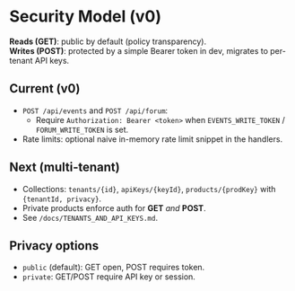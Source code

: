 # Security Model (v0)

**Reads (GET)**: public by default (policy transparency).  
**Writes (POST)**: protected by a simple Bearer token in dev, migrates to per-tenant API keys.

## Current (v0)
- `POST /api/events` and `POST /api/forum`:
  - Require `Authorization: Bearer <token>` when `EVENTS_WRITE_TOKEN` / `FORUM_WRITE_TOKEN` is set.
- Rate limits: optional naive in-memory rate limit snippet in the handlers.

## Next (multi-tenant)
- Collections: `tenants/{id}`, `apiKeys/{keyId}`, `products/{prodKey}` with `{tenantId, privacy}`.
- Private products enforce auth for **GET** *and* **POST**.
- See `/docs/TENANTS_AND_API_KEYS.md`.

## Privacy options
- `public` (default): GET open, POST requires token.
- `private`: GET/POST require API key or session.
